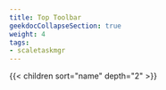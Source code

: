 ```yaml
---
title: Top Toolbar
geekdocCollapseSection: true
weight: 4
tags:
- scaletaskmgr
---
```


{{< children sort="name" depth="2" >}} 
